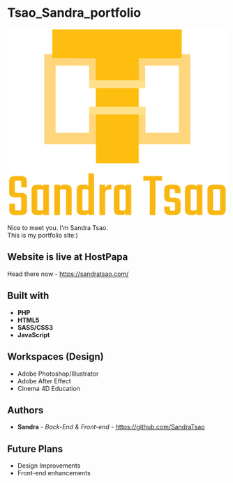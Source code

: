 # Tsao_Sandra_portfolio

![Sandra's Portfolio Logo](/public/images/sandra_tsao.png)

Nice to meet you. I'm Sandra Tsao.  
This is my portfolio site:)

## Website is live at HostPapa
Head there now - https://sandratsao.com/

## Built with
* **PHP**
* **HTML5**
* **SASS/CSS3**
* **JavaScript**


## Workspaces (Design)
* Adobe Photoshop/Illustrator
* Adobe After Effect
* Cinema 4D Education

## Authors

* **Sandra** - *Back-End & Front-end* - https://github.com/SandraTsao

## Future Plans
- Design Improvements
- Front-end enhancements